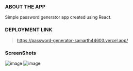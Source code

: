 ### ABOUT THE APP

Simple password generator app created using React.

### DEPLOYMENT LINK

> https://password-generator-samarth44600.vercel.app/

### ScreenShots
![image](https://user-images.githubusercontent.com/71260220/151739874-82829939-ab0b-48cb-ace9-0a32f3fdcef8.png)
![image](https://user-images.githubusercontent.com/71260220/151739876-fd4ccdd7-c943-4933-9a40-3cc144c0790c.png)
